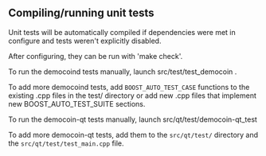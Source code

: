 Compiling/running unit tests
------------------------------------

Unit tests will be automatically compiled if dependencies were met in configure
and tests weren't explicitly disabled.

After configuring, they can be run with 'make check'.

To run the democoind tests manually, launch src/test/test_democoin .

To add more democoind tests, add `BOOST_AUTO_TEST_CASE` functions to the existing
.cpp files in the test/ directory or add new .cpp files that
implement new BOOST_AUTO_TEST_SUITE sections.

To run the democoin-qt tests manually, launch src/qt/test/democoin-qt_test

To add more democoin-qt tests, add them to the `src/qt/test/` directory and
the `src/qt/test/test_main.cpp` file.

